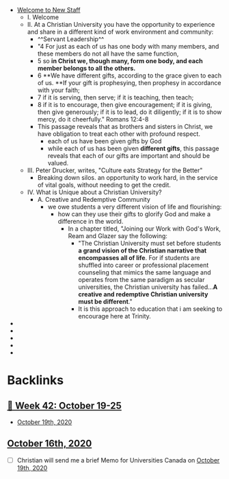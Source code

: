 - [Welcome to New Staff](<Welcome to New Staff.md>)
    - I. Welcome
    - II. At a Christian University you have the opportunity to experience and share in a different kind of work environment and community:
        - ^^Servant Leadership^^
        - "4 For just as each of us has one body with many members, and these members do not all have the same function,
        - 5 so **in Christ we, though many, form one body, and each member belongs to all the others.**
        - 6 **We have different gifts, according to the grace given to each of us. **If your gift is prophesying, then prophesy in accordance with your faith;
        - 7 if it is serving, then serve; if it is teaching, then teach;
        - 8 if it is to encourage, then give encouragement; if it is giving, then give generously; if it is to lead, do it diligently; if it is to show mercy, do it cheerfully." Romans 12:4-8
        - This passage reveals that as brothers and sisters in Christ, we have obligation to treat each other with profound respect. 
            - each of us have been given gifts by God
            - while each of us has been given __different gifts__, this passage reveals that each of our gifts are important and should be valued. 
    - III. Peter Drucker, writes, "Culture eats Strategy for the Better"
        - Breaking down silos. 
an opportunity to work hard, in the service of vital goals, without needing to get the credit. 
    - IV. What is Unique about a Christian University?
        - A. Creative and Redemptive Community
            - we owe students a very different vision of life and flourishing:
                - how can they use their gifts to glorify God and make a difference in the world. 
                    - In a chapter titled, "Joining our Work with God's Work, Ream and Glazer say the following: 
                        - "The Christian University must set before students **a grand vision of the Christian narrative that encompasses all of life**. For if students are shuffled into career or professional placement counseling that mimics the same language and operates from the same paradigm as secular universities, the Christian university has failed...**A creative and redemptive Christian university must be different**."
                        - It is this approach  to education that i am seeking to encourage here at Trinity. 
- 
- 
- 
- 
- 

# Backlinks
## [  📅 Week 42: October 19-25](<  📅 Week 42: October 19-25.md>)
- [October 19th, 2020](<October 19th, 2020.md>)

## [October 16th, 2020](<October 16th, 2020.md>)
- [ ] Christian will send me a brief Memo for Universities Canada on [October 19th, 2020](<October 19th, 2020.md>)

